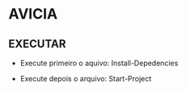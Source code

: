# AVICIA

## EXECUTAR

- Execute primeiro o aquivo: Install-Depedencies

- Execute depois o arquivo: Start-Project